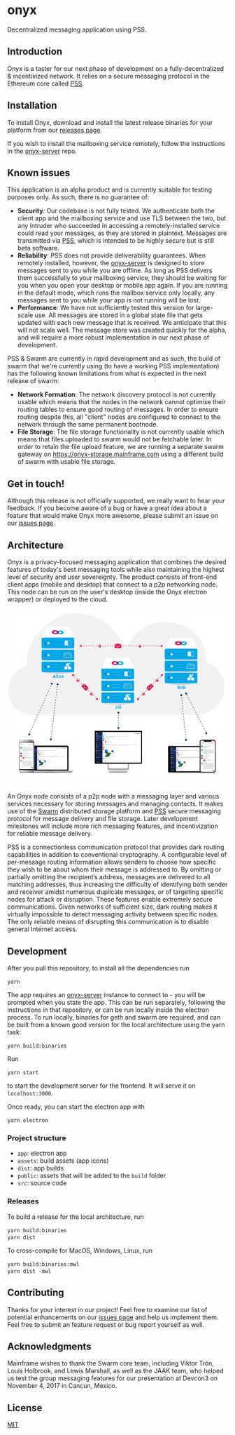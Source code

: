 # onyx

Decentralized messaging application using PSS.

## Introduction

Onyx is a taster for our next phase of development on a fully-decentralized & incentivized network. It relies on a secure messaging protocol in the Ethereum core called [PSS](https://github.com/ethersphere/go-ethereum/tree/swarm-network-rewrite/swarm/pss).

## Installation

To install Onyx, download and install the latest release binaries for your platform from our [releases page](https://github.com/MainframeHQ/onyx/releases).

If you wish to install the mailboxing service remotely, follow the instructions in the [onyx-server](https://github.com/MainframeHQ/onyx-server) repo.

## Known issues

This application is an alpha product and is currently suitable for testing purposes only. As such, there is no guarantee of:

* **Security**: Our codebase is not fully tested. We authenticate both the client app and the mailboxing service and use TLS between the two, but any intruder who succeeded in accessing a remotely-installed service could read your messages, as they are stored in plaintext. Messages are transmitted via [PSS](https://github.com/ethersphere/go-ethereum/tree/pss/swarm/pss), which is intended to be highly secure but is still beta software.
* **Reliability**: PSS does not provide deliverability guarantees. When remotely installed, however, the [onyx-server](https://github.com/MainframeHQ/onyx-server) is designed to store messages sent to you while you are offline. As long as PSS delivers them successfully to your mailboxing service, they should be waiting for you when you open your desktop or mobile app again. If you are running in the default mode, which runs the mailbox service only locally, any messages sent to you while your app is not running will be lost.
* **Performance**: We have not sufficiently tested this version for large-scale use. All messages are stored in a global state file that gets updated with each new message that is received. We anticipate that this will not scale well. The message store was created quickly for the alpha, and will require a more robust implementation in our next phase of development.

PSS & Swarm are currently in rapid development and as such, the build of swarm that we're currently using (to have a working PSS implementation) has the following known limitations from what is expected in the next release of swarm:

* **Network Formation**: The network discovery protocol is not currently usable which means that the nodes in the network cannot optimise their routing tables to ensure good routing of messages. In order to ensure routing despite this, all "client" nodes are configured to connect to the network through the same permanent bootnode.
* **File Storage**: The file storage functionality is not currently usable which means that files uploaded to swarm would not be fetchable later. In order to retain the file upload feature, we are running a separate swarm gateway on https://onyx-storage.mainframe.com using a different build of swarm with usable file storage.

## Get in touch!

Although this release is not officially supported, we really want to hear your feedback. If you become aware of a bug or have a great idea about a feature that would make Onyx more awesome, please submit an issue on our [issues page](https://github.com/MainframeHQ/onyx/issues).

## Architecture

Onyx is a privacy-focused messaging application that combines the desired features of today's best messaging tools while also maintaining the highest level of security and user sovereignty. The product consists of front-end client apps (mobile and desktop) that connect to a p2p networking node. This node can be run on the user's desktop (inside the Onyx electron wrapper) or deployed to the cloud.

![Onyx Architecture](docs/architecture.png)

An Onyx node consists of a p2p node with a messaging layer and various services necessary for storing messages and managing contacts. It makes use of the [Swarm](https://github.com/ethersphere/swarm) distributed storage platform and [PSS](https://github.com/ethersphere/go-ethereum/tree/pss/swarm/pss) secure messaging protocol for message delivery and file storage. Later development milestones will include more rich messaging features, and incentivization for reliable message delivery.

PSS is a connectionless communication protocol that provides dark routing capabilities in addition to conventional cryptography. A configurable level of per-message routing information allows senders to choose how specific they wish to be about whom their message is addressed to. By omitting or partially omitting the recipient’s address, messages are delivered to all matching addresses, thus increasing the difficulty of identifying both sender and receiver amidst numerous duplicate messages, or of targeting specific nodes for attack or disruption. These features enable extremely secure communications. Given networks of sufficient size, dark routing makes it virtually impossible to detect messaging activity between specific nodes. The only reliable means of disrupting this communication is to disable general Internet access.

## Development

After you pull this repository, to install all the dependencies run

```
yarn
```

The app requires an [onyx-server](https://github.com/MainframeHQ/onyx-server) instance to connect to - you will be prompted when you state the app. This can be run separately, following the instructions in that repository, or can be run locally inside the electron process. To run locally, binaries for geth and swarm are required, and can be built from a known good version for the local architecture using the yarn task:

```
yarn build:binaries
```

Run

```
yarn start
```

to start the development server for the frontend. It will serve it on `localhost:3000`.

Once ready, you can start the electron app with

```
yarn electron
```

### Project structure

* `app`: electron app
* `assets`: build assets (app icons)
* `dist`: app builds
* `public`: assets that will be added to the `build` folder
* `src`: source code

### Releases

To build a release for the local architecture, run

```
yarn build:binaries
yarn dist
```

To cross-compile for MacOS, Windows, Linux, run

```
yarn build:binaries:mwl
yarn dist -mwl
```

## Contributing

Thanks for your interest in our project! Feel free to examine our list of potential enhancements on our [issues page](https://github.com/MainframeHQ/onyx/issues) and help us implement them. Feel free to submit an feature request or bug report yourself as well.

## Acknowledgments

Mainframe wishes to thank the Swarm core team, including Viktor Trón, Louis Holbrook, and Lewis Marshall, as well as the JAAK team, who helped us test the group messaging features for our presentation at Devcon3 on November 4, 2017 in Cancun, Mexico.

## License

[MIT](LICENSE)
